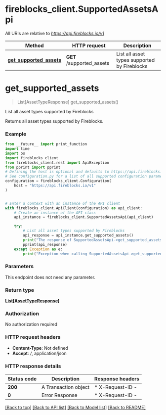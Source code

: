 # fireblocks_client.SupportedAssetsApi

All URIs are relative to *https://api.fireblocks.io/v1*

Method | HTTP request | Description
------------- | ------------- | -------------
[**get_supported_assets**](SupportedAssetsApi.md#get_supported_assets) | **GET** /supported_assets | List all asset types supported by Fireblocks


# **get_supported_assets**
> List[AssetTypeResponse] get_supported_assets()

List all asset types supported by Fireblocks

Returns all asset types supported by Fireblocks.

### Example

```python
from __future__ import print_function
import time
import os
import fireblocks_client
from fireblocks_client.rest import ApiException
from pprint import pprint
# Defining the host is optional and defaults to https://api.fireblocks.io/v1
# See configuration.py for a list of all supported configuration parameters.
configuration = fireblocks_client.Configuration(
    host = "https://api.fireblocks.io/v1"
)


# Enter a context with an instance of the API client
with fireblocks_client.ApiClient(configuration) as api_client:
    # Create an instance of the API class
    api_instance = fireblocks_client.SupportedAssetsApi(api_client)

    try:
        # List all asset types supported by Fireblocks
        api_response = api_instance.get_supported_assets()
        print("The response of SupportedAssetsApi->get_supported_assets:\n")
        pprint(api_response)
    except Exception as e:
        print("Exception when calling SupportedAssetsApi->get_supported_assets: %s\n" % e)
```

### Parameters
This endpoint does not need any parameter.

### Return type

[**List[AssetTypeResponse]**](AssetTypeResponse.md)

### Authorization

No authorization required

### HTTP request headers

 - **Content-Type**: Not defined
 - **Accept**: */*, application/json

### HTTP response details
| Status code | Description | Response headers |
|-------------|-------------|------------------|
**200** | A Transaction object |  * X-Request-ID -  <br>  |
**0** | Error Response |  * X-Request-ID -  <br>  |

[[Back to top]](#) [[Back to API list]](../README.md#documentation-for-api-endpoints) [[Back to Model list]](../README.md#documentation-for-models) [[Back to README]](../README.md)

